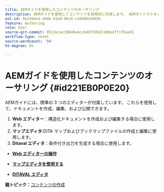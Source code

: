 ```yaml
---
title: AEMガイドを使用したコンテンツのオーサリング
description: AEMガイドを使用してコンテンツを効率的に作成します。 AEMガイドでドキュメントを作成、編集、および公開する方法について説明します。
exl-id: 9e29dde4-a9de-41e0-86c8-ca949bd3669c
feature: Authoring
role: User
source-git-commit: 0513ecac38840a4cc649758bd1180edff1f8aed1
workflow-type: tm+mt
source-wordcount: '94'
ht-degree: 0%

---
```


# AEMガイドを使用したコンテンツのオーサリング {#id221EB0P0E20}

AEMガイドには、標準の 3 つのエディターが付属しています。 これらを使用して、ドキュメントを作成、編集、および公開できます。

1. **Web エディター**：構造化ドキュメントを作成および編集する場合に使用します。
1. **マップエディタ**:DITA マップおよびブックマップファイルの作成と編集に使用します。
1. **Ditaval エディタ**：条件付き出力を生成する場合に使用します。

- **[Web エディターの操作](web-editor.md)**

- **[マップエディタを使用する](map-editor.md)**

- **[DITAVAL エディタ](ditaval-editor.md)**


**親トピック：**[&#x200B;コンテンツの作成](authoring-content.md)
